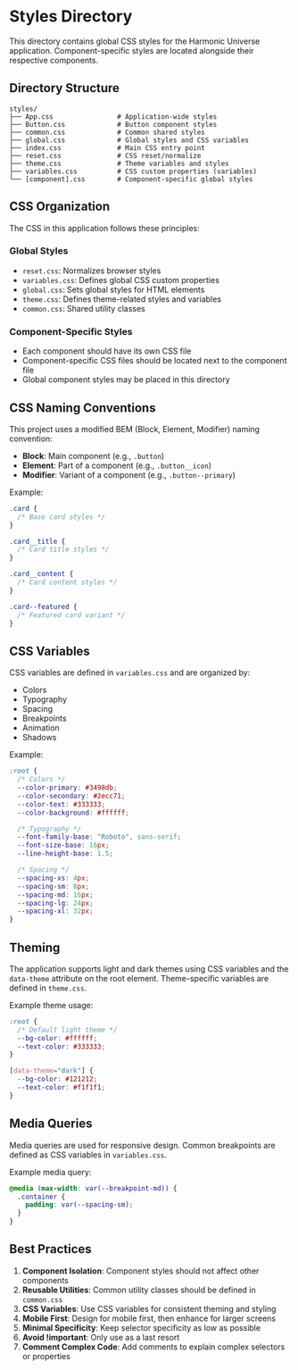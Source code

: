 # Styles Directory

This directory contains global CSS styles for the Harmonic Universe application. Component-specific styles are located alongside their respective components.

## Directory Structure

```
styles/
├── App.css                # Application-wide styles
├── Button.css             # Button component styles
├── common.css             # Common shared styles
├── global.css             # Global styles and CSS variables
├── index.css              # Main CSS entry point
├── reset.css              # CSS reset/normalize
├── theme.css              # Theme variables and styles
├── variables.css          # CSS custom properties (variables)
└── [component].css        # Component-specific global styles
```

## CSS Organization

The CSS in this application follows these principles:

### Global Styles

- `reset.css`: Normalizes browser styles
- `variables.css`: Defines global CSS custom properties
- `global.css`: Sets global styles for HTML elements
- `theme.css`: Defines theme-related styles and variables
- `common.css`: Shared utility classes

### Component-Specific Styles

- Each component should have its own CSS file
- Component-specific CSS files should be located next to the component file
- Global component styles may be placed in this directory

## CSS Naming Conventions

This project uses a modified BEM (Block, Element, Modifier) naming convention:

- **Block**: Main component (e.g., `.button`)
- **Element**: Part of a component (e.g., `.button__icon`)
- **Modifier**: Variant of a component (e.g., `.button--primary`)

Example:

```css
.card {
  /* Base card styles */
}

.card__title {
  /* Card title styles */
}

.card__content {
  /* Card content styles */
}

.card--featured {
  /* Featured card variant */
}
```

## CSS Variables

CSS variables are defined in `variables.css` and are organized by:

- Colors
- Typography
- Spacing
- Breakpoints
- Animation
- Shadows

Example:

```css
:root {
  /* Colors */
  --color-primary: #3498db;
  --color-secondary: #2ecc71;
  --color-text: #333333;
  --color-background: #ffffff;

  /* Typography */
  --font-family-base: "Roboto", sans-serif;
  --font-size-base: 16px;
  --line-height-base: 1.5;

  /* Spacing */
  --spacing-xs: 4px;
  --spacing-sm: 8px;
  --spacing-md: 16px;
  --spacing-lg: 24px;
  --spacing-xl: 32px;
}
```

## Theming

The application supports light and dark themes using CSS variables and the `data-theme` attribute on the root element. Theme-specific variables are defined in `theme.css`.

Example theme usage:

```css
:root {
  /* Default light theme */
  --bg-color: #ffffff;
  --text-color: #333333;
}

[data-theme="dark"] {
  --bg-color: #121212;
  --text-color: #f1f1f1;
}
```

## Media Queries

Media queries are used for responsive design. Common breakpoints are defined as CSS variables in `variables.css`.

Example media query:

```css
@media (max-width: var(--breakpoint-md)) {
  .container {
    padding: var(--spacing-sm);
  }
}
```

## Best Practices

1. **Component Isolation**: Component styles should not affect other components
2. **Reusable Utilities**: Common utility classes should be defined in `common.css`
3. **CSS Variables**: Use CSS variables for consistent theming and styling
4. **Mobile First**: Design for mobile first, then enhance for larger screens
5. **Minimal Specificity**: Keep selector specificity as low as possible
6. **Avoid !important**: Only use as a last resort
7. **Comment Complex Code**: Add comments to explain complex selectors or properties
